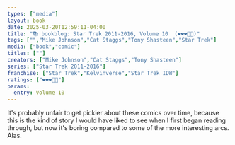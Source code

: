 ```yaml
---
types: ["media"]
layout: book
date: 2025-03-20T12:59:11-04:00
title: "📚 bookblog: Star Trek 2011-2016, Volume 10  (❤️❤️❤️🖤🖤)"
tags: ["","Mike Johnson","Cat Staggs","Tony Shasteen","Star Trek"]
media: ["book","comic"]
titles: [""]
creators: ["Mike Johnson","Cat Staggs","Tony Shasteen"]
series: ["Star Trek 2011-2016"]
franchise: ["Star Trek","Kelvinverse","Star Trek IDW"]
ratings: ["❤️❤️❤️🖤🖤"]
params:
  entry: Volume 10
---
```


It's probably unfair to get pickier about these comics over time, because this is the kind of story I would have liked to see when I first began reading through, but now it's boring compared to some of the more interesting arcs. Alas.